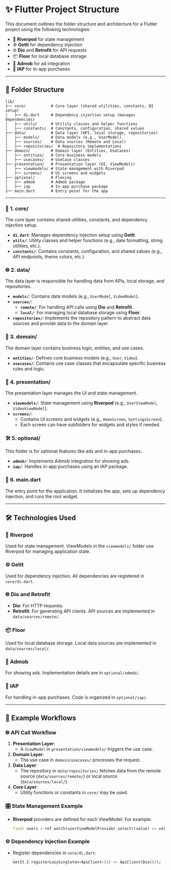 # ✨ Flutter Project Structure

This document outlines the folder structure and architecture for a Flutter project using the following technologies:

- 🌱 **Riverpod** for state management
- ⚙️ **GetIt** for dependency injection
- 🌐 **Dio** and **Retrofit** for API requests
- 📦 **Floor** for local database storage
- 📱 **Admob** for ad integration
- 🛒 **IAP** for in-app purchases

---

## 📂 Folder Structure

```plaintext
lib/
├── core/           # Core layer (shared utilities, constants, DI setup)
│   ├── di.dart     # Dependency injection setup (manages dependencies)
│   ├── utils/      # Utility classes and helper functions
│   ├── constants/  # Constants, configuration, shared values
├── data/           # Data layer (API, local storage, repositories)
│   ├── models/     # Data models (e.g., UserModel)
│   ├── sources/    # Data sources (Remote and Local)
│   ├── repositories/  # Repository implementations
├── domain/         # Domain layer (Entities, UseCases)
│   ├── entities/   # Core business models
│   ├── usecases/   # UseCase classes
├── presentation/   # Presentation layer (UI, ViewModels)
│   ├── viewmodels/ # State management with Riverpod
│   ├── screens/    # UI screens and widgets
├── optional/       # Flexing
│   ├── admob       # Admob package
│   ├── iap         # In-app purchase package
├── main.dart       # Entry point for the app
```

---

### 🌟 **1. core/**
The core layer contains shared utilities, constants, and dependency injection setup.

- **`di.dart`**: Manages dependency injection setup using **GetIt**.
- **`utils/`**: Utility classes and helper functions (e.g., date formatting, string utilities, etc.).
- **`constants/`**: Contains constants, configuration, and shared values (e.g., API endpoints, theme colors, etc.).

### 🌐 **2. data/**
The data layer is responsible for handling data from APIs, local storage, and repositories.

- **`models/`**: Contains data models (e.g., `UserModel`, `VideoModel`).
- **`sources/`**:
  - **`remote/`**: For handling API calls using **Dio** and **Retrofit**.
  - **`local/`**: For managing local database storage using **Floor**.
- **`repositories/`**: Implements the repository pattern to abstract data sources and provide data to the domain layer.

### 🧩 **3. domain/**
The domain layer contains business logic, entities, and use cases.

- **`entities/`**: Defines core business models (e.g., `User`, `Video`).
- **`usecases/`**: Contains use case classes that encapsulate specific business rules and logic.

### 🎨 **4. presentation/**
The presentation layer manages the UI and state management.

- **`viewmodels/`**: State management using **Riverpod** (e.g., `UserViewModel`, `VideoViewModel`).
- **`screens/`**:
  - Contains UI screens and widgets (e.g., `HomeScreen`, `SettingsScreen`).
  - Each screen can have subfolders for widgets and styles if needed.

### 🛠️ **5. optional/**
This folder is for optional features like ads and in-app purchases.

- **`admob/`**: Implements Admob integration for showing ads.
- **`iap/`**: Handles in-app purchases using an IAP package.

### 🚀 **6. main.dart**
The entry point for the application. It initializes the app, sets up dependency injection, and runs the root widget.

---

## 🛠️ Technologies Used

### 🌱 **Riverpod**
Used for state management. ViewModels in the `viewmodels/` folder use Riverpod for managing application state.

### ⚙️ **GetIt**
Used for dependency injection. All dependencies are registered in `core/di.dart`.

### 🌐 **Dio and Retrofit**
- **Dio**: For HTTP requests.
- **Retrofit**: For generating API clients. API sources are implemented in `data/sources/remote/`.

### 📦 **Floor**
Used for local database storage. Local data sources are implemented in `data/sources/local/`.

### 📱 **Admob**
For showing ads. Implementation details are in `optional/admob/`.

### 🛒 **IAP**
For handling in-app purchases. Code is organized in `optional/iap/`.

---

## 🔄 Example Workflows

### 🌐 **API Call Workflow**
1. **Presentation Layer**:
   - A `ViewModel` in `presentation/viewmodels/` triggers the use case.
2. **Domain Layer**:
   - The use case in `domain/usecases/` processes the request.
3. **Data Layer**:
   - The repository in `data/repositories/` fetches data from the remote source (`data/sources/remote/`) or local source (`data/sources/local/`).
4. **Core Layer**:
   - Utility functions or constants in `core/` may be used.

### 🎛️ **State Management Example**
- **Riverpod** providers are defined for each ViewModel. For example:
  ```dart
  final users = ref.watch(userViewModelProvider.select((value) => value.valueOrNull?.users ?? []));
  ```

### ⚙️ **Dependency Injection Example**
- Register dependencies in `core/di.dart`:
  ```dart
  GetIt.I.registerLazySingleton<ApiClient>(() => ApiClient(Dio()));
  ```

